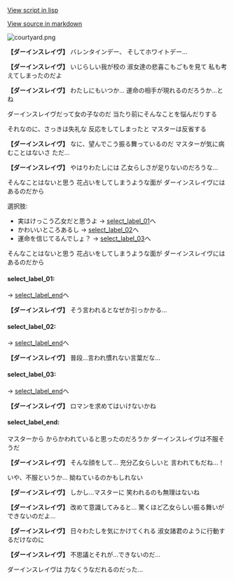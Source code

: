 [View script in lisp](../scripts/10282202.txt)

[View source in markdown](10282202.md)

![courtyard.png](../images/backgrounds/courtyard.png)

**【ダーインスレイヴ】**
バレンタインデー、
そしてホワイトデー…

**【ダーインスレイヴ】**
いじらしい我が校の
淑女達の悲喜こもごもを見て
私も考えてしまったのだよ

**【ダーインスレイヴ】**
わたしにもいつか…
運命の相手が現れるのだろうか…とね

ダーインスレイヴだって女の子なのだ
当たり前にそんなことを悩んだりする

それなのに、さっきは失礼な
反応をしてしまったと
マスターは反省する

**【ダーインスレイヴ】**
なに、望んでこう振る舞っているのだ
マスターが気に病むことはないさ
ただ…

**【ダーインスレイヴ】**
やはりわたしには
乙女らしさが足りないのだろうな…

そんなことはないと思う
花占いをしてしまうような面が
ダーインスレイヴにはあるのだから

選択肢:
- 実はけっこう乙女だと思うよ → [select_label_01](#select_label_01)へ
- かわいいところあるし → [select_label_02](#select_label_02)へ
- 運命を信じてるんでしょ？ → [select_label_03](#select_label_03)へ

そんなことはないと思う
花占いをしてしまうような面が
ダーインスレイヴにはあるのだから

#### select_label_01:
 → [select_label_end](#select_label_end)へ

**【ダーインスレイヴ】**
そう言われるとなぜか引っかかる…

#### select_label_02:
 → [select_label_end](#select_label_end)へ

**【ダーインスレイヴ】**
普段…言われ慣れない言葉だな…

#### select_label_03:
 → [select_label_end](#select_label_end)へ

**【ダーインスレイヴ】**
ロマンを求めてはいけないかね

#### select_label_end:

マスターから
からかわれていると思ったのだろうか
ダーインスレイヴは不服そうだ

**【ダーインスレイヴ】**
そんな顔をして…
充分乙女らしいと
言われてもだね…！

いや、不服というか…
拗ねているのかもしれない

**【ダーインスレイヴ】**
しかし…マスターに
笑われるのも無理はないね

**【ダーインスレイヴ】**
改めて意識してみると…
驚くほど乙女らしい振る舞いが
できないのだよ…

**【ダーインスレイヴ】**
日々わたしを気にかけてくれる
淑女諸君のように行動するだけなのに

**【ダーインスレイヴ】**
不思議とそれが…できないのだ…

ダーインスレイヴは
力なくうなだれるのだった…
